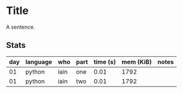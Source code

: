 # Title

A sentence.


## Stats

| day | language | who | part | time (s) | mem (KiB) | notes |
| --- | --- | --- | --- | --- | --- | --- |
| 01 | python | iain | one | 0.01 | 1792 |  |
| 01 | python | iain | two | 0.01 | 1792 |  |
